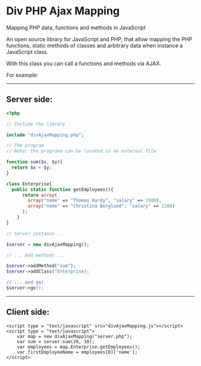 # Div PHP Ajax Mapping

Mapping PHP data, functions and methods in JavaScript

An open source library for JavaScript and PHP, that 
allow mapping the PHP functions, static methods of classes and 
arbitrary data when instance a JavaScript class. 

With this class you can call a functions and methods via AJAX. 

For example:

--------------------------------------------
Server side:
--------------------------------------------
```php
<?php

// Include the library 

include "divAjaxMapping.php"; 

// The program 
// Note: the programa can be located in an external file 

function sum($x, $y){
  return $x + $y; 
}

class Enterprise{
  public static function getEmployees(){
      return array(
        array("name" => "Thomas Hardy", "salary" => 1500),  
        array("name" => "Christina Berglund", "salary" => 1200)  
      );  
    } 
} 

// Server instance ...

$server = new divAjaxMapping(); 

// ... Add methods ...

$server->addMethod("sum"); 
$server->addClass("Enterprise); 

// ... and go!
$server->go(); 

```

--------------------------------------------
Client side:
--------------------------------------------
```xhtml
<script type = "text/javascript" src="divAjaxMapping.js"></script>
<script type = "text/javascript">
    var map = new divAjaxMapping("server.php");
    var sum = server.sum(20, 10);
    var employees = map.Enterprise.getEmployees();
    var firstEmployeeName = employees[0]['name'];
</script>
```
